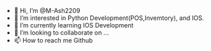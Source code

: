 - 👋 Hi, I’m @M-Ash2209
- 👀 I’m interested in Python Development(POS,Invemtory), and IOS.
- 🌱 I’m currently learning IOS Development
- 💞️ I’m looking to collaborate on ...
- 📫 How to reach me Github
<!---
M-Ash2209/M-Ash2209 is a ✨ special ✨ repository because its `README.md` (this file) appears on your GitHub profile.
You can click the Preview link to take a look at your changes.
--->

